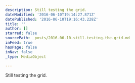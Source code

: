 ```yaml
---
description: Still testing the grid.
dateModified: '2016-06-10T19:14:27.871Z'
datePublished: '2016-06-10T19:16:43.228Z'
title: ''
author: []
starred: false
sourcePath: _posts/2016-06-10-still-testing-the-grid.md
inFeed: true
hasPage: false
inNav: false
_type: MediaObject

---
```

Still testing the grid.